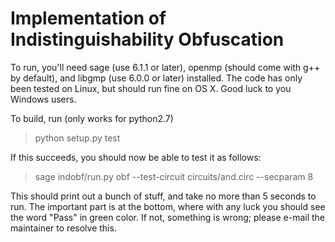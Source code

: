 Implementation of Indistinguishability Obfuscation
==================================================

To run, you'll need sage (use 6.1.1 or later), openmp (should come with g++ by
default), and libgmp (use 6.0.0 or later) installed.  The code has only been
tested on Linux, but should run fine on OS X.  Good luck to you Windows users.

To build, run (only works for python2.7)

> python setup.py test

If this succeeds, you should now be able to test it as follows:

> sage indobf/run.py obf --test-circuit circuits/and.circ --secparam 8

This should print out a bunch of stuff, and take no more than 5 seconds to run.
The important part is at the bottom, where with any luck you should see the word
"Pass" in green color.  If not, something is wrong; please e-mail the maintainer
to resolve this.
